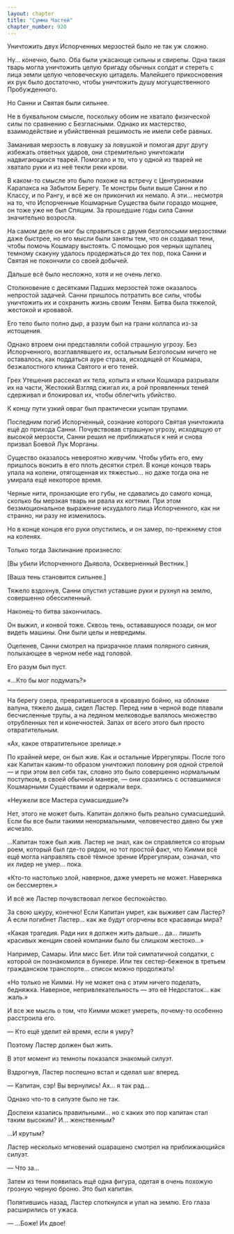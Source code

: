 ```yaml
---
layout: chapter
title: "Сумма Частей"
chapter_number: 920
---
```


Уничтожить двух Испорченных мерзостей было не так уж сложно.

Ну... конечно, было. Оба были ужасающе сильны и свирепы. Одна такая тварь могла уничтожить целую бригаду обычных солдат и стереть с лица земли целую человеческую цитадель. Малейшего прикосновения их рук было достаточно, чтобы уничтожить душу могущественного Пробужденного.

Но Санни и Святая были сильнее.

Не в буквальном смысле, поскольку обоим не хватало физической силы по сравнению с Безгласными. Однако их мастерство, взаимодействие и убийственная решимость не имели себе равных.

Заманивая мерзость в ловушку за ловушкой и помогая друг другу избежать ответных ударов, они стремительно уничтожали надвигающихся тварей. Помогало и то, что у одной из тварей не хватало руки и из неё текли реки крови.

В каком-то смысле это было похоже на встречу с Центурионами Карапакса на Забытом Берегу. Те монстры были выше Санни и по Классу, и по Рангу, и всё же он прикончил их немало. А эти... несмотря на то, что Испорченные Кошмарные Существа были гораздо мощнее, он тоже уже не был Спящим. За прошедшие годы сила Санни значительно возросла.

На самом деле он мог бы справиться с двумя безголосыми мерзостями даже быстрее, но его мысли были заняты тем, что он создавал тени, чтобы помочь Кошмару выстоять. С помощью роя черных щупалец темному скакуну удалось продержаться до тех пор, пока Санни и Святая не покончили со своей добычей.

Дальше всё было несложно, хотя и не очень легко.

Столкновение с десятками Падших мерзостей тоже оказалось непростой задачей. Санни пришлось потратить все силы, чтобы уничтожить их и сохранить жизнь своим Теням. Битва была тяжелой, жестокой и кровавой.

Его тело было полно дыр, а разум был на грани коллапса из-за истощения.

Однако втроем они представляли собой страшную угрозу. Без Испорченного, возглавлявшего их, остальным Безголосым ничего не оставалось, как поддаться ауре страха, исходящей от Кошмара, безжалостного клинка Святого и его теней.

Грех Утешения рассекал их тела, копыта и клыки Кошмара разрывали их на части, Жестокий Взгляд сжигал их, а рой проявленных теней сдерживал и блокировал их, чтобы облегчить убийство.

К концу пути узкий овраг был практически усыпан трупами.

Последним погиб Испорченный, сознание которого Святая уничтожила ещё до прихода Санни. Почувствовав страшную угрозу, исходящую от высокой мерзости, Санни решил не приближаться к ней и снова призвал Боевой Лук Морганы.

Существо оказалось невероятно живучим. Чтобы убить его, ему пришлось вонзить в его плоть десятки стрел. В конце концов тварь упала на колени, отягощенная их тяжестью... но даже тогда она не умирала ещё некоторое время.

Черные нити, пронзающие его губы, не сдавались до самого конца, сколько бы мерзкая тварь ни рвала их когтями. При этом безэмоциональное выражение исхудалого лица Испорченного, как ни странно, ни разу не изменилось.

Но в конце концов его руки опустились, и он замер, по-прежнему стоя на коленях.

Только тогда Заклинание произнесло:

[Вы убили Испорченного Дьявола, Оскверненный Вестник.]

[Ваша тень становится сильнее.]

Тяжело вздохнув, Санни опустил уставшие руки и рухнул на землю, совершенно обессиленный.

Наконец-то битва закончилась.

Он выжил, и конвой тоже. Сквозь тень, остававшуюся позади, он мог видеть машины. Они были целы и невредимы.

Оцепенев, Санни смотрел на призрачное пламя полярного сияния, полыхающее в черном небе над головой.

Его разум был пуст.

«...Кто бы мог подумать?»

***

На берегу озера, превратившегося в кровавую бойню, на обломке валуна, тяжело дыша, сидел Ластер. Перед ним в черной воде плавали бесчисленные трупы, а на ледяном мелководье валялось множество отрубленных тел и конечностей. Запах от всего этого был просто отвратительным.

«Ах, какое отвратительное зрелище.»

По крайней мере, он был жив. Как и остальные Иррегуляры. После того как Капитан каким-то образом уничтожил половину роя одной стрелой — и при этом вел себя так, словно это было совершенно нормальным поступком, в своей обычной манере, — они сразились с оставшимися Кошмарными Существами и одержали верх.

«Неужели все Мастера сумасшедшие?»

Нет, этого не может быть. Капитан должно быть реально сумасшедший. Если бы все были такими ненормальными, человечество давно бы уже исчезло.

...Капитан тоже был жив. Ластер не знал, как он справляется со вторым роем, который был где-то рядом, но тот простой факт, что Кимми всё ещё могла направлять своё тёмное зрение Иррегулярам, означал, что их лидер не умер... пока.

«Кто-то настолько злой, наверное, даже умереть не может. Наверняка он бессмертен.»

И всё же Ластер почувствовал легкое беспокойство.

За свою шкуру, конечно! Если Капитан умрет, как выживет сам Ластер? А если погибнет Ластер... как же будут огорчены все красавицы мира?

«Какая трагедия. Ради них я должен жить дальше... да... лишить красивых женщин своей компании было бы слишком жестоко...»

Например, Самары. Или мисс Бет. Или той симпатичной солдатки, с которой он познакомился в бункере. Или тех сестер-беженок в третьем гражданском транспорте... список можно продолжать!

«Но только не Кимми. Ну не может она с этим ничего поделать, бедняжка. Наверное, непривлекательность — это её Недостаток... как жаль.»

И все же мысль о том, что Кимми может умереть, почему-то особенно расстроила его.

— Кто ещё уделит ей время, если я умру?

Поэтому Ластер должен был жить.

В этот момент из темноты показался знакомый силуэт.

Вздрогнув, Ластер поспешно встал и сделал шаг вперед.

— Капитан, сэр! Вы вернулись! Ах... я так рад...

Однако что-то в силуэте было не так.

Доспехи казались правильными... но с каких это пор капитан стал таким высоким? И... женственным?

...И крутым?

Ластер несколько мгновений ошарашено смотрел на приближающийся силуэт.

— Что за...

Затем из тени появилась ещё одна фигура, одетая в очень похожую грозную черную броню. Это был капитан.

Попятившись назад, Ластер споткнулся и упал на землю. Его глаза расширились от ужаса.

— ...Боже! Их двое!